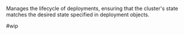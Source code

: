 Manages the lifecycle of deployments, ensuring that the cluster's state matches the desired state specified in deployment objects.

#wip 